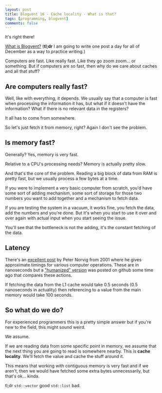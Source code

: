 ```yaml
---
layout: post
title: Blogvent 16 - Cache locality - What is that?
tags: [programming, blogvent]
comments: false
---
```


It's right there!

[What is Blogvent?](/2022-11-27-blogvent-calendar/) (**tl;dr** I am going to write one post a day for all of December as a way to practice writing.)

Computers are fast. Like really fast. Like they go zoom zoom... or something. But if computers are so fast, then why do we care about caches and all that stuff?

## Are computers really fast?

Well, like with everything, it depends. We usually say that a computer is fast when processing the information it has, but what if it doesn't have the information? What if there is no relevant data in the registers?

It all has to come from somewhere.

So let's just fetch it from memory, right? Again I don't see the problem.

## Is memory fast?

Generally? Yes, memory is very fast.

Relative to a CPU's processing needs? Memory is actually pretty slow.

And that's the core of the problem. Reading a big block of data from RAM is pretty fast, but we usually process a few bytes at a time.

If you were to implement a very basic computer from scratch, you'd have some sort of adding mechanism, some sort of storage for those two numbers you want to add together and a mechanism to fetch data.

If you are testing the system in a vacuum, it works fine, you fetch the data, add the numbers and you're done. But it's when you start to use it over and over again with actual input when you start seeing the issue.

You'll see that the bottleneck is not the adding, it's the constant fetching of the data.

## Latency

There's an [excellent post](http://norvig.com/21-days.html#answers) by Peter Norvig from 2001 where he gives approximate timings for various computer operations. These are in nanoseconds but a ["humanized" version](https://gist.github.com/hellerbarde/2843375) was posted on github some time ago that compares these actions.

If fetching the data from the L1 cache would take 0.5 seconds (0.5 nanoseconds in actuality) then referencing to a value from the main memory would take 100 seconds.

## So what do we do?

For experienced programmers this is a pretty simple answer but if you're new to the field, this might sound weird.

We assume.

If we are reading data from some specific point in memory, we assume that the next thing you are going to read is somewhere nearby. This is **cache locality**. We'll fetch the value and cache the stuff around it.

This means that working with contiguous memory is very fast and if we aren't, then we would have fetched some extra bytes unnecessarily, but that's ok... kinda.

tl;dr `std::vector` good `std::list` bad.